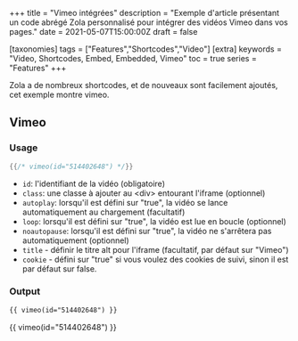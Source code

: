 +++
title = "Vimeo intégrées"
description = "Exemple d'article présentant un code abrégé Zola personnalisé pour intégrer des vidéos Vimeo dans vos pages."
date = 2021-05-07T15:00:00Z
draft = false

[taxonomies]
tags = ["Features","Shortcodes","Video"]
[extra]
keywords = "Video, Shortcodes, Embed, Embedded, Vimeo"
toc = true
series = "Features"
+++

Zola a de nombreux shortcodes, et de nouveaux sont facilement ajoutés, cet exemple montre vimeo.
<!-- more -->

## Vimeo

### Usage

```rs
{{/* vimeo(id="514402648") */}}
```

- `id`: l'identifiant de la vidéo (obligatoire)
- `class`: une classe à ajouter au &lt;div&gt; entourant l'iframe (optionnel)
- `autoplay`: lorsqu'il est défini sur "true", la vidéo se lance automatiquement au chargement (facultatif)
- `loop`: lorsqu'il est défini sur "true", la vidéo est lue en boucle (optionnel)
- `noautopause`: lorsqu'il est défini sur "true", la vidéo ne s'arrêtera pas automatiquement (optionnel)
- `title` - définir le titre alt pour l'iframe (facultatif, par défaut sur "Vimeo")
- `cookie` - défini sur "true" si vous voulez des cookies de suivi, sinon il est par défaut sur false.

### Output

```html
{{ vimeo(id="514402648") }}
```
{{ vimeo(id="514402648") }}
